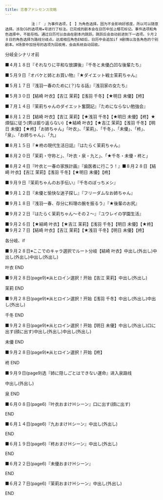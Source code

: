 ```yaml
---
title: 恋春アドレセンス攻略
---
```


                注：『　』为事件选项，【　】为角色选择。因为不会影响好感度，所以可以随意选择。涉及CG的选项用★号进行了标注。已完成的剧本会在日历中加上樱花标记。事件选项和角色选择中，不能存档。通过日历可以自由在剧本内跳跃。跳跃后会自动前进到下一选项。９月２８日的角色选择为路线分歧点。达成相应角色END后，日历中会追加if H剧情以及各角色的个别剧本。H场景中加括号的选项为回收用，会由系统自动回收。

分岐全シナリオ前

■４月１８日『それなりに平和な放課後』『千冬と未優凸凹な後輩たち』

■５月９日『オバケと姉とお買い物』『★ダイエット戦士茉莉ちゃん』

■５月１７日『浅羽一春のために(？)なる話』『浅羽家の女たち』

■５月３０日【結崎 叶衣】【吉江 茉莉】【浅羽 千冬】【★明日 未優】【柊】

■７月１４日『茉莉ちゃんのダイエット奮闘記』『ためにならない勉強会』

■８月１２日【結崎 叶衣】【吉江 茉莉】【★浅羽 千冬】【★明日 未優】【柊】★煩悩に従う(男は振り返らない)【★結崎 叶衣】【★吉江 茉莉】【浅羽 千冬】【明日 未優】【★柊】「お姉ちゃん」｢叶衣｣、｢茉莉｣、｢千冬｣、｢未優｣、｢柊｣、｢泉｣、｢お姉ちゃん｣、｢九｣

■８月１５日『★柊の現代生活日誌』『はたらく茉莉ちゃん』

■８月２０日「茉莉・守祢と」、「叶衣・泉・九と」、「★千冬・未優・柊と」

■８月２４日『叶衣と一春の家族計画』『歯医者に行こう！』■８月２８日【結崎 叶衣】【吉江 茉莉】【浅羽 千冬】【★明日 未優】【柊】

■９月９日『茉莉ちゃんのお手伝い』『千冬のぼっちメシ』

■９月１２日『未優と愉快な迷子探し』『フリーダムなお姉ちゃん』

■９月１８日『浅羽一春、存分に料理の腕を振るう』『★後輩のお尻』

■９月２２日『はたらく茉莉ちゃん～その２～』『ユウレイの学園生活』

■９月２６日【★結崎 叶衣】【★吉江 茉莉】【浅羽 千冬】【明日 未優】【★柊】■９月２７日【結崎 叶衣】【吉江 茉莉】【★浅羽 千冬】【明日 未優】【柊】

各分岐、if

■９月２８日※ここでのキャラ選択でルート分岐【結崎 叶衣】中出し(外出し)中出し(外出し)中出し(外出し)

叶衣 END

■９月２８日(page9)※从ヒロイン選択！开始【吉江 茉莉】中出し(外出し)

茉莉 END

■９月２８日(page9)※从ヒロイン選択！开始【浅羽 千冬】中出し(外出し)中出し(外出し)

千冬 END

■９月２８日(page9)※从ヒロイン選択！开始【明日 未優】中出し(外出し)口に出す(顔に出す)中出し(外出し)中出し(外出し)

未優 END

■９月２８日(page9)※从ヒロイン選択！开始【柊】

柊 END

■９月９日(page9)选『姉に隠しごとはできない運命』进入泉路线

中出し(外出し)

泉 END

■６月０８日(page6)『叶衣おまけＨシーン』口に出す(顔に出す)

END

■６月１４日(page6)『九おまけＨシーン』中出し(外出し)

END

■６月１９日(page6)『柊おまけＨシーン』中出し(外出し)

END

■６月２２日(page6)『未優おまけＨシーン』

END

■６月２７日(page6)『茉莉おまけＨシーン』中出し(外出し)

END
              
